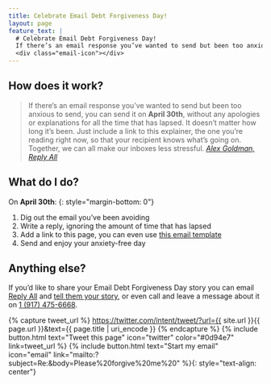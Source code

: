 ```yaml
---
title: Celebrate Email Debt Forgiveness Day!
layout: page
feature_text: |
  # Celebrate Email Debt Forgiveness Day!
  If there’s an email response you’ve wanted to send but been too anxious to send, you can send it on **April 30th**
  <div class="email-icon"></div>
---
```


## How does it work?
> If there’s an email response you’ve wanted to send but been too anxious to send, you can send it on **April 30th**, without any apologies or explanations for all the time that has lapsed.
> It doesn’t matter how long it’s been. Just include a link to this explainer, the one you’re reading right now, so that your recipient knows what’s going on.
> Together, we can all make our inboxes less stressful.
  <cite><a href="https://email.gimletmedia.com/" title="Email Debt Forgiveness Day - Reply All">Alex Goldman, Reply All</a></cite>

## What do I do?

On **April 30th**:
{: style="margin-bottom: 0"}

1. Dig out the email you’ve been avoiding
1. Write a reply, ignoring the amount of time that has lapsed
1. Add a link to this page, you can even use [this email template](mailto:?subject=Re:&body=Please%20forgive%20me%20)
1. Send and enjoy your anxiety-free day

## Anything else?
If you’d like to share your Email Debt Forgiveness Day story you can email [Reply All](http://gimletmedia.com/show/reply-all/) and [tell them your story](#email), or even call and leave a message about it on [1 (917) 475-6668](tel:19174756668).

{% capture tweet_url %}
https://twitter.com/intent/tweet/?url={{ site.url }}{{ page.url }}&text={{ page.title | uri_encode }}
{% endcapture %}
{% include button.html text="Tweet this page" icon="twitter" color="#0d94e7" link=tweet_url %} {% include button.html text="Start my email" icon="email" link="mailto:?subject=Re:&body=Please%20forgive%20me%20" %}{: style="text-align: center"}

<script type="text/javascript">
document.querySelector('[href="#email"]').setAttribute('href', '{{ 'moc.aidemtelmig@llaylper:otliam' | split: "" | reverse | join: "" }}');
</script>
